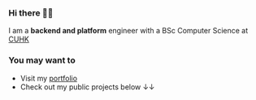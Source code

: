 ### Hi there 👋👋
I am a __backend and platform__ engineer with a BSc Computer Science at [CUHK](https://www.cuhk.edu.hk) 

### You may want to 
* Visit my [portfolio](https://thomasleong.gitbook.io)
* Check out my public projects below ↓↓



<!--
**chonhao/chonhao** is a ✨ _special_ ✨ repository because its `README.md` (this file) appears on your GitHub profile.

Here are some ideas to get you started:

- 🔭 I’m currently working on ...
- 🌱 I’m currently learning ...
- 👯 I’m looking to collaborate on ...
- 🤔 I’m looking for help with ...
- 💬 Ask me about ...
- 📫 How to reach me: ...
- 😄 Pronouns: ...
- ⚡ Fun fact: ...
-->
